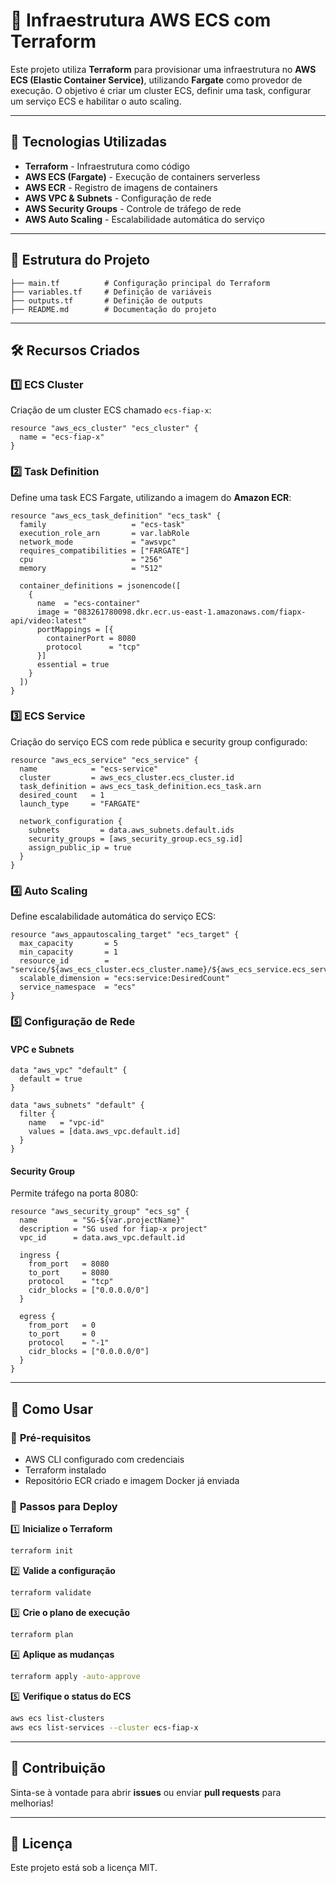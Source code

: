 # 🚀 Infraestrutura AWS ECS com Terraform

Este projeto utiliza **Terraform** para provisionar uma infraestrutura no **AWS ECS (Elastic Container Service)**, utilizando **Fargate** como provedor de execução. O objetivo é criar um cluster ECS, definir uma task, configurar um serviço ECS e habilitar o auto scaling.

---

## 📌 Tecnologias Utilizadas

- **Terraform** - Infraestrutura como código
- **AWS ECS (Fargate)** - Execução de containers serverless
- **AWS ECR** - Registro de imagens de containers
- **AWS VPC & Subnets** - Configuração de rede
- **AWS Security Groups** - Controle de tráfego de rede
- **AWS Auto Scaling** - Escalabilidade automática do serviço

---

## 📂 Estrutura do Projeto

```
├── main.tf          # Configuração principal do Terraform
├── variables.tf     # Definição de variáveis
├── outputs.tf       # Definição de outputs
├── README.md        # Documentação do projeto
```

---

## 🛠️ Recursos Criados

### 1️⃣ **ECS Cluster**
Criação de um cluster ECS chamado `ecs-fiap-x`:

```hcl
resource "aws_ecs_cluster" "ecs_cluster" {
  name = "ecs-fiap-x"
}
```

### 2️⃣ **Task Definition**
Define uma task ECS Fargate, utilizando a imagem do **Amazon ECR**:

```hcl
resource "aws_ecs_task_definition" "ecs_task" {
  family                   = "ecs-task"
  execution_role_arn       = var.labRole
  network_mode             = "awsvpc"
  requires_compatibilities = ["FARGATE"]
  cpu                      = "256"
  memory                   = "512"

  container_definitions = jsonencode([
    {
      name  = "ecs-container"
      image = "083261780098.dkr.ecr.us-east-1.amazonaws.com/fiapx-api/video:latest"
      portMappings = [{
        containerPort = 8080
        protocol      = "tcp"
      }]
      essential = true
    }
  ])
}
```

### 3️⃣ **ECS Service**
Criação do serviço ECS com rede pública e security group configurado:

```hcl
resource "aws_ecs_service" "ecs_service" {
  name            = "ecs-service"
  cluster         = aws_ecs_cluster.ecs_cluster.id
  task_definition = aws_ecs_task_definition.ecs_task.arn
  desired_count   = 1
  launch_type     = "FARGATE"

  network_configuration {
    subnets         = data.aws_subnets.default.ids
    security_groups = [aws_security_group.ecs_sg.id]
    assign_public_ip = true
  }
}
```

### 4️⃣ **Auto Scaling**
Define escalabilidade automática do serviço ECS:

```hcl
resource "aws_appautoscaling_target" "ecs_target" {
  max_capacity       = 5
  min_capacity       = 1
  resource_id        = "service/${aws_ecs_cluster.ecs_cluster.name}/${aws_ecs_service.ecs_service.name}"
  scalable_dimension = "ecs:service:DesiredCount"
  service_namespace  = "ecs"
}
```

### 5️⃣ **Configuração de Rede**
#### **VPC e Subnets**

```hcl
data "aws_vpc" "default" {
  default = true
}

data "aws_subnets" "default" {
  filter {
    name   = "vpc-id"
    values = [data.aws_vpc.default.id]
  }
}
```

#### **Security Group**
Permite tráfego na porta 8080:

```hcl
resource "aws_security_group" "ecs_sg" {
  name        = "SG-${var.projectName}"
  description = "SG used for fiap-x project"
  vpc_id      = data.aws_vpc.default.id

  ingress {
    from_port   = 8080
    to_port     = 8080
    protocol    = "tcp"
    cidr_blocks = ["0.0.0.0/0"]
  }

  egress {
    from_port   = 0
    to_port     = 0
    protocol    = "-1"
    cidr_blocks = ["0.0.0.0/0"]
  }
}
```

---

## 📌 **Como Usar**

### 🔹 **Pré-requisitos**
- AWS CLI configurado com credenciais
- Terraform instalado
- Repositório ECR criado e imagem Docker já enviada

### 🚀 **Passos para Deploy**
1️⃣ **Inicialize o Terraform**
```sh
terraform init
```

2️⃣ **Valide a configuração**
```sh
terraform validate
```

3️⃣ **Crie o plano de execução**
```sh
terraform plan
```

4️⃣ **Aplique as mudanças**
```sh
terraform apply -auto-approve
```

5️⃣ **Verifique o status do ECS**
```sh
aws ecs list-clusters
aws ecs list-services --cluster ecs-fiap-x
```

---

## 📢 **Contribuição**
Sinta-se à vontade para abrir **issues** ou enviar **pull requests** para melhorias!

---

## 📜 **Licença**
Este projeto está sob a licença MIT.
